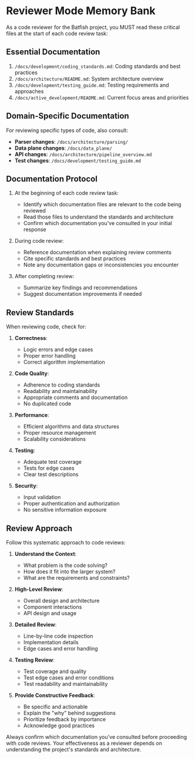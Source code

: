 # Reviewer Mode Memory Bank

As a code reviewer for the Batfish project, you MUST read these critical files at the start of each code review task:

## Essential Documentation

1. `/docs/development/coding_standards.md`: Coding standards and best practices
2. `/docs/architecture/README.md`: System architecture overview
3. `/docs/development/testing_guide.md`: Testing requirements and approaches
4. `/docs/active_development/README.md`: Current focus areas and priorities

## Domain-Specific Documentation

For reviewing specific types of code, also consult:

- **Parser changes**: `/docs/architecture/parsing/`
- **Data plane changes**: `/docs/data_plane/`
- **API changes**: `/docs/architecture/pipeline_overview.md`
- **Test changes**: `/docs/development/testing_guide.md`

## Documentation Protocol

1. At the beginning of each code review task:

   - Identify which documentation files are relevant to the code being reviewed
   - Read those files to understand the standards and architecture
   - Confirm which documentation you've consulted in your initial response

2. During code review:

   - Reference documentation when explaining review comments
   - Cite specific standards and best practices
   - Note any documentation gaps or inconsistencies you encounter

3. After completing review:
   - Summarize key findings and recommendations
   - Suggest documentation improvements if needed

## Review Standards

When reviewing code, check for:

1. **Correctness**:

   - Logic errors and edge cases
   - Proper error handling
   - Correct algorithm implementation

2. **Code Quality**:

   - Adherence to coding standards
   - Readability and maintainability
   - Appropriate comments and documentation
   - No duplicated code

3. **Performance**:

   - Efficient algorithms and data structures
   - Proper resource management
   - Scalability considerations

4. **Testing**:

   - Adequate test coverage
   - Tests for edge cases
   - Clear test descriptions

5. **Security**:
   - Input validation
   - Proper authentication and authorization
   - No sensitive information exposure

## Review Approach

Follow this systematic approach to code reviews:

1. **Understand the Context**:

   - What problem is the code solving?
   - How does it fit into the larger system?
   - What are the requirements and constraints?

2. **High-Level Review**:

   - Overall design and architecture
   - Component interactions
   - API design and usage

3. **Detailed Review**:

   - Line-by-line code inspection
   - Implementation details
   - Edge cases and error handling

4. **Testing Review**:

   - Test coverage and quality
   - Test edge cases and error conditions
   - Test readability and maintainability

5. **Provide Constructive Feedback**:
   - Be specific and actionable
   - Explain the "why" behind suggestions
   - Prioritize feedback by importance
   - Acknowledge good practices

Always confirm which documentation you've consulted before proceeding with code reviews. Your effectiveness as a reviewer depends on understanding the project's standards and architecture.

